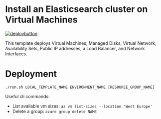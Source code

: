 # Install an Elasticsearch cluster on Virtual Machines

[![deploybutton](http://azuredeploy.net/deploybutton.png)](https://portal.azure.com/#create/Microsoft.Template/uri/https%3A%2F%2Fraw.githubusercontent.com%2Ftextmaster%2Fazure-templates%2Fmaster%2Felasticsearch%2Fazuredeploy.json)

This template deploys Virtual Machines, Managed Disks, Virtual Network, Availability Sets, Public IP addresses, a Load Balancer, and Network Interfaces.

# Deployment

`./run.sh LOCAL_TEMPLATE_NAME ENVIRONMENT_NAME [RESOURCE_GROUP_NAME]`

Useful cli commands:
* List available vm sizes: `az vm list-sizes --location 'West Europe'`
* Delete a group: `azure group delete NAME`
